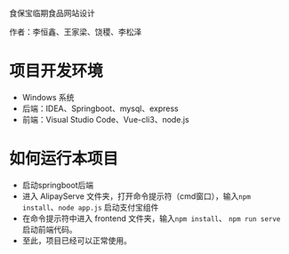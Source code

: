 食保宝临期食品网站设计  

作者：李恒鑫、王家梁、饶稷、李松泽

# 项目开发环境

* Windows 系统
* 后端：IDEA、Springboot、mysql、express
* 前端：Visual Studio Code、Vue-cli3、node.js

# 如何运行本项目

* 启动springboot后端
* 进入 AlipayServe 文件夹，打开命令提示符（cmd窗口），输入`npm install`、`node app.js` 启动支付宝组件
* 在命令提示符中进入 frontend 文件夹，输入`npm install`、 `npm run serve` 启动前端代码。
* 至此，项目已经可以正常使用。

